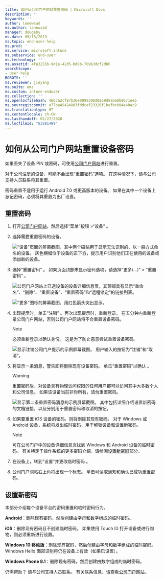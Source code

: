 ```yaml
---
title: 如何从公司门户网站重置密码 | Microsoft Docs
description: ''
keywords: ''
author: lenewsad
ms.author: lanewsad
manager: dougeby
ms.date: 09/18/2019
ms.topic: end-user-help
ms.prod: ''
ms.service: microsoft-intune
ms.subservice: end-user
ms.technology: ''
ms.assetid: 4fa3255b-9d1e-42d5-bd8b-70963dcf2d86
searchScope:
- User help
ROBOTS: ''
ms.reviewer: jieyang
ms.suite: ems
ms.custom: intune-enduser
ms.collection: ''
ms.openlocfilehash: 46bca2cf87b36e0099308d0269d9aba0b9b71eeb
ms.sourcegitcommit: a77ba49424803fddcaf23326f1befbc004e48ac9
ms.translationtype: HT
ms.contentlocale: zh-CN
ms.lasthandoff: 05/27/2020
ms.locfileid: "83881489"
---
```

# <a name="how-to-reset-your-device-passcode-from-the-company-portal-website"></a>如何从公司门户网站重置设备密码

如果丢失了设备 PIN 或密码，可使用[公司门户网站](https://portal.manage.microsoft.com)进行重置。 

对于公司注册的设备，可能不会出现“重置密码”选项。 在这种情况下，请与公司支持人员联系将其重置。  

密码重置不适用于运行 Android 7.0 或更高版本的设备。 如果在其中一个设备上忘记密码，必须将其重置为出厂设置。  

## <a name="reset-your-passcode"></a>重置密码

1. 打开[公司门户网站](https://portal.manage.microsoft.com)，然后选择“菜单”按钮 >“设备”   。  

2. 选择需要重置密码的设备。  

    ![“设备”页面的屏幕截图，其中两个磁贴用于显示无法识别的、以一般方式命名的设备。 灰色横幅位于设备的正下方，提示用户识别他们正在使用的设备或添加新的设备。](./media/rename-reset-device-step2-1808.png) 

3. 选择“重置密码”  。 如果页面顶部未显示密码选项，请选择“更多(…)” > “重置密码”   。   

   ![公司门户网站上已选设备的设备详细信息页，其顶部具有显示“重命名”、“删除”、“重置设备”、“重置密码”和“远程锁定”的链接列表。 ](./media/rename-reset-device-1808.png)   

    ![“更多”图标的屏幕截图，用红色箭头突出显示。](./media/rename-reset-device-step3-more-1808.png)  

4. 出现提示时，单击“注销”  。再次出现提示时，重新登录。 在五分钟内重新登录公司门户网站，否则公司门户网站将不会重置设备密码。  

   > [!NOTE]
   > 必须重新登录以确认身份。 这是为了防止恶意尝试重置设备密码。

   ![显示注销公司门户提示的示例屏幕截图。 用户输入的按钮为“注销”和“取消”。](./media/iwp-reset-passcode-popup-1808.png)

5. 将显示一条消息，警告即将删除现有设备密码。 单击“重置密码”以确认  。  
    > [!WARNING]
    > 重置密码后，对设备具有物理访问权限的任何用户都可以访问其中大多数个人和公司信息。 如果该设备当前非你所有，请勿重置密码。  

   ![显示第二条重置密码消息的示例屏幕截图。 其中包括详细介绍设置新密码的文档链接，以及分别用于重置密码和取消的按钮。](./media/iwp-reset-passcode-popup2-1808.png) 

6. 如果要重置 iOS 设备的密码，则将删除其现有密码。 对于 Windows 或 Android 设备，系统将发出临时密码，用于解锁设备和设置新密码。 

   > [!NOTE]
   > 可在公司门户中的设备详细信息页找到 Windows 和 Android 设备的临时密码。 有关特定于操作系统的更多密码介绍，请参阅[设置新密码](reset-your-passcode-cpwebsite.md#set-up-a-new-passcode)部分。  
   
7. 在设备上，转到“设置”并更改临时密码  。 

8. 公司门户网站右上角将出现一个标志。 单击可读取通知和确认已成功重置密码。  

## <a name="set-up-a-new-passcode"></a>设置新密码  

本部分介绍每个设备平台的密码重置和临时密码行为。  

**Android**：删除现有密码，然后创建由字母和数字组成的临时密码。

**iOS**：删除现有密码且不创建临时密码。 如果使用 Touch ID 打开设备或进行购物，则必须重新进行设置。  

**Windows 10 移动版**：删除现有密码，然后创建由字母和数字组成的临时密码。 Windows Hello 面部识别将仍在设备上有效（如果已设置）。

**Windows Phone 8.1**：删除现有密码，然后创建由数字组成的临时密码。  

仍需帮助？ 请与公司支持人员联系。 有关联系信息，请查看[公司门户网站](https://go.microsoft.com/fwlink/?linkid=2010980)。  
